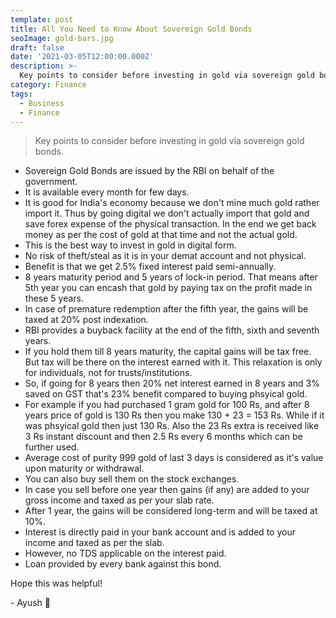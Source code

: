 ```yaml
---
template: post
title: All You Need to Know About Sovereign Gold Bonds
seoImage: gold-bars.jpg
draft: false
date: '2021-03-05T12:00:00.000Z'
description: >-
  Key points to consider before investing in gold via sovereign gold bonds
category: Finance
tags:
  - Business
  - Finance
---
```


> Key points to consider before investing in gold via sovereign gold bonds.

- Sovereign Gold Bonds are issued by the RBI on behalf of the government.
- It is available every month for few days.
- It is good for India's economy because we don't mine much gold rather import it. Thus by going digital we don't actually import that gold and save forex expense of the physical transaction. In the end we get back money as per the cost of gold at that time and not the actual gold.
- This is the best way to invest in gold in digital form.
- No risk of theft/steal as it is in your demat account and not physical.
- Benefit is that we get 2.5% fixed interest paid semi-annually.
- 8 years maturity period and 5 years of lock-in period. That means after 5th year you can encash that gold by paying tax on the profit made in these 5 years.
- In case of premature redemption after the fifth year, the gains will be taxed at 20% post indexation.
- RBI provides a buyback facility at the end of the fifth, sixth and seventh years.
- If you hold them till 8 years maturity, the capital gains will be tax free. But tax will be there on the interest earned with it. This relaxation is only for individuals, not for trusts/institutions.
- So, if going for 8 years then 20% net interest earned in 8 years and 3% saved on GST that's 23% benefit compared to buying phsyical gold.
- For example if you had purchased 1 gram gold for 100 Rs, and after 8 years price of gold is 130 Rs then you make 130 + 23 = 153 Rs. While if it was phsyical gold then just 130 Rs. Also the 23 Rs extra is received like 3 Rs instant discount and then 2.5 Rs every 6 months which can be further used.
- Average cost of purity 999 gold of last 3 days is considered as it's value upon maturity or withdrawal.
- You can also buy sell them on the stock exchanges.
- In case you sell before one year then gains (if any) are added to your gross income and taxed as per your slab rate.
- After 1 year, the gains will be considered long-term and will be taxed at 10%.
- Interest is directly paid in your bank account and is added to your income and taxed as per the slab.
- However, no TDS applicable on the interest paid.
- Loan provided by every bank against this bond.

Hope this was helpful!

\- Ayush 🙂
